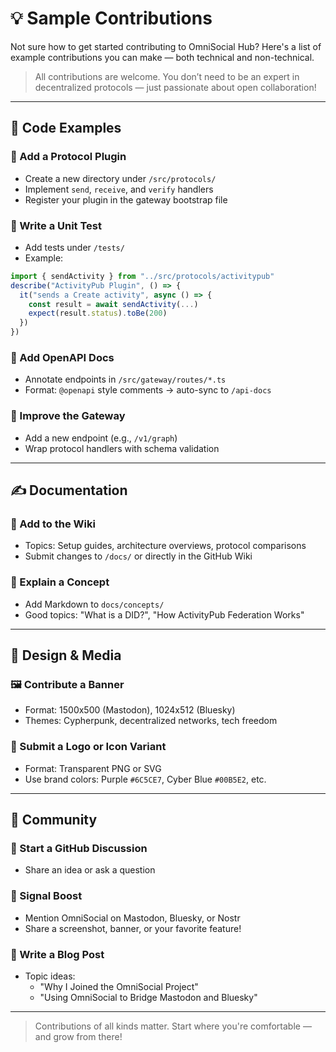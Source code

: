# 💡 Sample Contributions

Not sure how to get started contributing to OmniSocial Hub? Here's a list of example contributions you can make — both technical and non-technical.

> All contributions are welcome. You don’t need to be an expert in decentralized protocols — just passionate about open collaboration!

---

## 🧱 Code Examples

### 🔌 Add a Protocol Plugin
- Create a new directory under `/src/protocols/`
- Implement `send`, `receive`, and `verify` handlers
- Register your plugin in the gateway bootstrap file

### 🧪 Write a Unit Test
- Add tests under `/tests/`
- Example:
```ts
import { sendActivity } from "../src/protocols/activitypub"
describe("ActivityPub Plugin", () => {
  it("sends a Create activity", async () => {
    const result = await sendActivity(...)
    expect(result.status).toBe(200)
  })
})
```

### 📘 Add OpenAPI Docs
- Annotate endpoints in `/src/gateway/routes/*.ts`
- Format: `@openapi` style comments → auto-sync to `/api-docs`

### 🔗 Improve the Gateway
- Add a new endpoint (e.g., `/v1/graph`)
- Wrap protocol handlers with schema validation

---

## ✍️ Documentation

### 📄 Add to the Wiki
- Topics: Setup guides, architecture overviews, protocol comparisons
- Submit changes to `/docs/` or directly in the GitHub Wiki

### 💬 Explain a Concept
- Add Markdown to `docs/concepts/`
- Good topics: "What is a DID?", "How ActivityPub Federation Works"

---

## 🎨 Design & Media

### 🖼️ Contribute a Banner
- Format: 1500x500 (Mastodon), 1024x512 (Bluesky)
- Themes: Cypherpunk, decentralized networks, tech freedom

### 🎨 Submit a Logo or Icon Variant
- Format: Transparent PNG or SVG
- Use brand colors: Purple `#6C5CE7`, Cyber Blue `#00B5E2`, etc.

---

## 📢 Community

### 🧵 Start a GitHub Discussion
- Share an idea or ask a question

### 📣 Signal Boost
- Mention OmniSocial on Mastodon, Bluesky, or Nostr
- Share a screenshot, banner, or your favorite feature!

### 📜 Write a Blog Post
- Topic ideas:
  - "Why I Joined the OmniSocial Project"
  - "Using OmniSocial to Bridge Mastodon and Bluesky"

---

> Contributions of all kinds matter. Start where you're comfortable — and grow from there!
